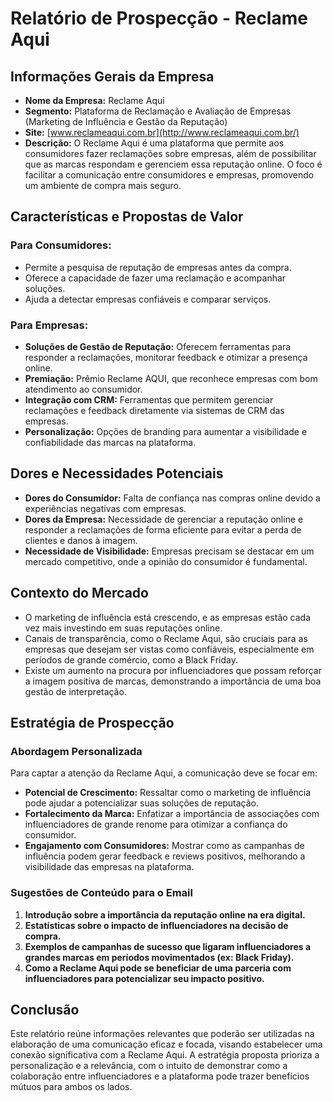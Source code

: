 # Relatório de Prospecção - Reclame Aqui

## Informações Gerais da Empresa
- **Nome da Empresa:** Reclame Aqui
- **Segmento:** Plataforma de Reclamação e Avaliação de Empresas (Marketing de Influência e Gestão da Reputação)
- **Site:** [www.reclameaqui.com.br](http://www.reclameaqui.com.br/)
- **Descrição:** O Reclame Aqui é uma plataforma que permite aos consumidores fazer reclamações sobre empresas, além de possibilitar que as marcas respondam e gerenciem essa reputação online. O foco é facilitar a comunicação entre consumidores e empresas, promovendo um ambiente de compra mais seguro.

## Características e Propostas de Valor
### Para Consumidores:
- Permite a pesquisa de reputação de empresas antes da compra.
- Oferece a capacidade de fazer uma reclamação e acompanhar soluções.
- Ajuda a detectar empresas confiáveis e comparar serviços.

### Para Empresas:
- **Soluções de Gestão de Reputação:** Oferecem ferramentas para responder a reclamações, monitorar feedback e otimizar a presença online.
- **Premiação:** Prêmio Reclame AQUI, que reconhece empresas com bom atendimento ao consumidor.
- **Integração com CRM:** Ferramentas que permitem gerenciar reclamações e feedback diretamente via sistemas de CRM das empresas.
- **Personalização:** Opções de branding para aumentar a visibilidade e confiabilidade das marcas na plataforma.

## Dores e Necessidades Potenciais
- **Dores do Consumidor:** Falta de confiança nas compras online devido a experiências negativas com empresas. 
- **Dores da Empresa:** Necessidade de gerenciar a reputação online e responder a reclamações de forma eficiente para evitar a perda de clientes e danos à imagem.
- **Necessidade de Visibilidade:** Empresas precisam se destacar em um mercado competitivo, onde a opinião do consumidor é fundamental.

## Contexto do Mercado
- O marketing de influência está crescendo, e as empresas estão cada vez mais investindo em suas reputações online. 
- Canais de transparência, como o Reclame Aqui, são cruciais para as empresas que desejam ser vistas como confiáveis, especialmente em períodos de grande comércio, como a Black Friday.
- Existe um aumento na procura por influenciadores que possam reforçar a imagem positiva de marcas, demonstrando a importância de uma boa gestão de interpretação.

## Estratégia de Prospecção
### Abordagem Personalizada
Para captar a atenção da Reclame Aqui, a comunicação deve se focar em:
- **Potencial de Crescimento:** Ressaltar como o marketing de influência pode ajudar a potencializar suas soluções de reputação.
- **Fortalecimento da Marca:** Enfatizar a importância de associações com influenciadores de grande renome para otimizar a confiança do consumidor.
- **Engajamento com Consumidores:** Mostrar como as campanhas de influência podem gerar feedback e reviews positivos, melhorando a visibilidade das empresas na plataforma.

### Sugestões de Conteúdo para o Email
1. **Introdução sobre a importância da reputação online na era digital.**
2. **Estatísticas sobre o impacto de influenciadores na decisão de compra.**
3. **Exemplos de campanhas de sucesso que ligaram influenciadores a grandes marcas em períodos movimentados (ex: Black Friday).**
4. **Como a Reclame Aqui pode se beneficiar de uma parceria com influenciadores para potencializar seu impacto positivo.**

## Conclusão
Este relatório reúne informações relevantes que poderão ser utilizadas na elaboração de uma comunicação eficaz e focada, visando estabelecer uma conexão significativa com a Reclame Aqui. A estratégia proposta prioriza a personalização e a relevância, com o intuito de demonstrar como a colaboração entre influenciadores e a plataforma pode trazer benefícios mútuos para ambos os lados.